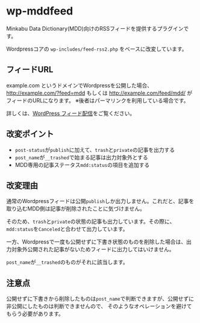 # wp-mddfeed

Minkabu Data Dictionary(MDD)向けのRSSフィードを提供するプラグインです。

Wordpressコアの `wp-includes/feed-rss2.php` をベースに改変しています。

## フィードURL

example.com というドメインでWordpressを公開した場合、
http://example.com/?feed=mdd
もしくは
http://example.com/feed/mdd/
がフィードのURLになります。
※後者はパーマリンクを利用している場合です。

詳しくは、[WordPress フィード配信](http://wpdocs.osdn.jp/WordPress_%E3%83%95%E3%82%A3%E3%83%BC%E3%83%89%E9%85%8D%E4%BF%A1)をご覧ください。

## 改変ポイント

* `post-status`が`publish`に加えて、`trash`と`private`の記事を出力する
* `post_name`が`__trashed`で始まる記事は出力対象外とする
* MDD専用の記事ステータス`mdd:status`の項目を追加する


## 改変理由

通常のWordpressフィードは公開`publish`しか出力しません。これだと、記事を取り込むMDD側は記事が削除されたことに気づけません。

そのため、`trash`と`private`の状態の記事も出力しています。その際に、`mdd:status`を`Canceled`と合わせて出力しています。

一方、Wordpressで一度も公開せずに下書き状態のものを削除した場合は、出力対象外公開された記事がないためフィードに出力してはいけません。

`post_name`が`__trashed`のものがそれに該当します。

## 注意点

公開せずに下書きから削除したものは`post_name`で判断できますが、公開せずに非公開にしたものは判断できませんので、
そのようなオペレーションを避けてもらう必要があります。
